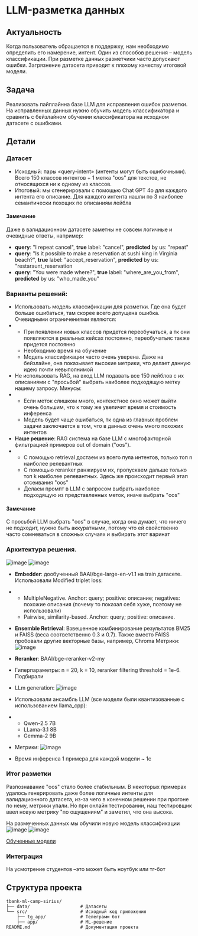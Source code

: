 # LLM-разметка данных

## Актуальность
Когда пользователь обращается в поддержку, нам необходимо определить его намерение, интент.
Один из способов решения – модель классификации.
При разметке данных разметчики часто допускают ошибки. Загрязнение датасета приводит к плохому качеству итоговой модели.

## Задача
Реализовать пайплайнна базе LLM для исправления ошибок разметки.
На исправленных данных нужно обучить модель классификатора и сравнить с бейзлайном обучении классификатора на исходном датасете с ошибками.

## Детали

### Датасет
* Исходный: пары «query-intent» (интенты могут быть ошибочными). Всего 150 классов интентов + 1 метка "oos" для текстов, не относящихся ни к одному из классов.
* Итоговый: мы сгенерировали с помощью Chat GPT 4o для каждого интента его описание. Для каждого интента нашли по 3 наиболее семантически похощих по описаниям лейбла

#### Замечание
Даже в валидационном датасете заметны не совсем логичные и очевидные ответы, например:
- **query**: "I repeat cancel", **true** label: "cancel", **predicted** by us: "repeat"
- **query**: "Is it possible to make a reservation at sushi king in Virginia beach?", **true** label: "accept_reservation", **predicted** by us: "restaraunt_reservation
- **query**: "You were made where?", **true** label: "where_are_you_from", **predicted** by us: "who_made_you"

### Варианты решений:
* Использовать модель классификации для разметки. Где она будет больше ошибаться, там скорее всего допущена ошибка. Очевидными ограничениями являются:
* * При появлении новых классов придется переобучаться, а тк они появляются в реальных кейсах постоянно, переобучатьяс также придется постоянно
  * Необходимо время на обучение
  * Модель классификации часто очень уверена. Даже на бейзлайне, она показывает высокие метрики, что делает данную идею почти невыполнимой
* Не использовать RAG, на вход LLM подавать все 150 лейблов с их описаниями с "просьбой" выбрать наиболее подходящую метку нашему запросу. Минусы:
* * Если меток слишком много, контекстное окно может выйти очень большим, что к тому же увеличит время и стоимость инференса
  * Модель будет чаще ошибаться, тк одна из главных проблем задачи заключается в том, что в данных очень много похожих интентов
* **Наше решение**: RAG система на базе LLM с многофакторной фильтрацией примеров out of domain ("oos").
* * С помощью retrieval достаем из всего пула интентов, только топ n наиболее релевантных
  * С помощью reranker ранжируем их, пропускаем дальше только топ k наиболее релевантных. Здесь же происходит первый этап отсеивания "oos"
  * Делаем промпт в LLM с запросом выбрать наиболее подходящую из представленных меток, иначе выбрать "oos"
 
#### Замечание
С просьбой LLM выбрать "oos" в случае, когда она думает, что ничего не подходит, нужно быть аккуратными, потому что ей свойственно часто сомневаться в сложных случаях и выбирать этот варинат

### Архитектура решения.
![image](https://github.com/user-attachments/assets/5bc6769f-8fcf-44ab-9c05-66fc7c5ebc77)
![image](https://github.com/user-attachments/assets/d397ff1d-41d1-49e6-8253-55e34970f066)

* **Embedder**: дообученный BAAI/bge-large-en-v1.1 на train датасете. Использовали Modified triplet loss:
* * MultipleNegative. Anchor: query; positive: описание; negatives: похожие описания (почему то показал себя хуже, поэтому не использовали)
  * Pairwise, similarity-based. Anchor: query; positive: описание.
* **Ensemble Retrieval**: Взвешенное комбинирование результатов BM25 и FAISS (веса соответственно 0.3 и 0.7). Также вместо FAISS пробовали другие векторные базы, например, Chroma
Метрики: ![image](https://github.com/user-attachments/assets/8b5ccbd7-d4f2-4431-a118-c97bba6b32ab)
* **Reranker**: BAAI/bge-reranker-v2-my
* Гиперпараметры: n = 20, k = 10, reranker filtering threshold = 1e-6. Подбирали

* LLm generation: ![image](https://github.com/user-attachments/assets/db93f8f0-1165-4bac-9c27-4c850d07d361)
* Использовали ансамбль LLM (все модели были квантизованные с использованием llama_cpp): 
* * Qwen-2.5 7B
  * LLama-3.1 8B
  * Gemma-2 9B
* Метрики: ![image](https://github.com/user-attachments/assets/f9bc9387-7456-4095-a790-d91814b0814e)
* Время инференса 1 примера для каждой модели ~ 1с

### Итог разметки
Разпознавание "oos" стало более стабильным. В некоторых примерах удалось генерировать даже более логичные интенты для валидационного датасета, из-за чего в конечном решении при прогоне по нему, метрики упали. Но при онлайн тестировании, наш тестировщик ввел новую метрику "по ощущениям" и заметил, что она высока.

На размеченных данных мы обучили новую модель классификации
![image](https://github.com/user-attachments/assets/909d197b-e1af-462a-81ab-67fa72bfcd3c)
![image](https://github.com/user-attachments/assets/12b4f319-dd06-41db-814f-edf2d921f3dc)

[Обученные модели](https://huggingface.co/chinchilla04)

### Интеграция
 На усмотрение студентов –это может быть ноутбук или тг-бот

## Структура проекта
```
tbank-ml-camp-sirius/
├── data/                   # Датасеты
└── src/                    # Исходный код приложения
    ├── tg_app/             # Телеграмм бот
    ├── app/                # ML-решение 
README.md                   # Документация проекта
```

